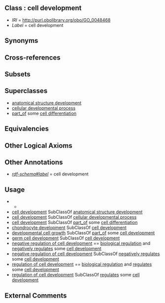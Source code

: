 
## Class : cell development

 * *IRI* = http://purl.obolibrary.org/obo/GO_0048468
 * *Label* = cell development

## Synonyms


## Cross-references


## Subsets


## Superclasses

 * [anatomical structure development](../../GO/56/GO_0048856.md)
 * [cellular developmental process](../../GO/69/GO_0048869.md)
 * [part_of](../../BFO/50/BFO_0000050.md) some [cell differentiation](../../GO/54/GO_0030154.md)

## Equivalencies


## Other Logical Axioms


## Other Annotations

 * *[rdf-schema#label](../../el/rdf-schema#label.md)* = cell development

## Usage

 * -
 * [cell development](../../GO/68/GO_0048468.md) SubClassOf [anatomical structure development](../../GO/56/GO_0048856.md)
 * [cell development](../../GO/68/GO_0048468.md) SubClassOf [cellular developmental process](../../GO/69/GO_0048869.md)
 * [cell development](../../GO/68/GO_0048468.md) SubClassOf [part_of](../../BFO/50/BFO_0000050.md) some [cell differentiation](../../GO/54/GO_0030154.md)
 * [chondrocyte development](../../GO/63/GO_0002063.md) SubClassOf [cell development](../../GO/68/GO_0048468.md)
 * [developmental cell growth](../../GO/88/GO_0048588.md) SubClassOf [part_of](../../BFO/50/BFO_0000050.md) some [cell development](../../GO/68/GO_0048468.md)
 * [germ cell development](../../GO/81/GO_0007281.md) SubClassOf [cell development](../../GO/68/GO_0048468.md)
 * [negative regulation of cell development](../../GO/21/GO_0010721.md) == [biological regulation](../../GO/07/GO_0065007.md) and [negatively regulates](../../RO/12/RO_0002212.md) some [cell development](../../GO/68/GO_0048468.md)
 * [negative regulation of cell development](../../GO/21/GO_0010721.md) SubClassOf [negatively regulates](../../RO/12/RO_0002212.md) some [cell development](../../GO/68/GO_0048468.md)
 * [regulation of cell development](../../GO/84/GO_0060284.md) == [biological regulation](../../GO/07/GO_0065007.md) and [regulates](../../RO/11/RO_0002211.md) some [cell development](../../GO/68/GO_0048468.md)
 * [regulation of cell development](../../GO/84/GO_0060284.md) SubClassOf [regulates](../../RO/11/RO_0002211.md) some [cell development](../../GO/68/GO_0048468.md)

## External Comments

